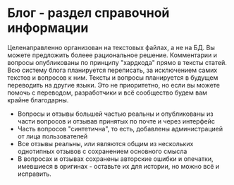 # Блог - раздел справочной информации
Целенаправленно организован на текстовых файлах, а не на БД. Вы можете предложить болеее рациональное решение.
Комментарии и вопросы опубликованы по принципу "хардкода" прямо в тексты статей. Всю систему блога планируется переписать, 
за исключением самих текстов и вопросов к ним. Тексты и вопросы планируется в будущем переводить на другие языки.
Это не приоритетно, но если вы можете помочь с переводом, разработчики и всё сообщество будем вам крайне благодарны.

- Вопросы и отзывы большей частью реальны и опубликованы из части вопросов и отзывав принятых по почте и через интерфейс
- Часть вопросов "синтетична", то есть, добавлены администрацией от лица пользователей
- Все отзывы реальны, или являются общим из нескольких однотипных отзывов с сохранением основного смысла
- В вопросах и отзывах сохранены авторские ошибки и опечатки, имевшиеся в оригинах - оставьте их для истории, но можно всё и исправить.




